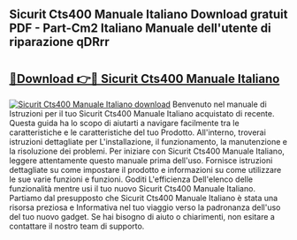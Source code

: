 ## Sicurit Cts400 Manuale Italiano Download gratuit PDF - Part-Cm2 Italiano Manuale dell'utente di riparazione qDRrr

# <h2><a href="http://dfgvame.blite.top/?on=Sicurit+Cts400+Manuale+Italiano">🔗Download 👉🔴 Sicurit Cts400 Manuale Italiano</a></h2>

[![Sicurit Cts400 Manuale Italiano download](https://i.imgur.com/lujVjoI.png)](http://dfgvame.blite.top/?on=Sicurit+Cts400+Manuale+Italiano)
Benvenuto nel manuale di Istruzioni per il tuo Sicurit Cts400 Manuale Italiano acquistato di recente. Questa guida ha lo scopo di aiutarti a navigare facilmente tra le caratteristiche e le caratteristiche del tuo Prodotto. All'interno, troverai istruzioni dettagliate per L'installazione, il funzionamento, la manutenzione e la risoluzione dei problemi. Per iniziare con Sicurit Cts400 Manuale Italiano, leggere attentamente questo manuale prima dell'uso. Fornisce istruzioni dettagliate su come impostare il prodotto e informazioni su come utilizzare le sue varie funzioni e funzioni. Goditi L'efficienza Dell'elenco delle funzionalità mentre usi il tuo nuovo Sicurit Cts400 Manuale Italiano. Partiamo dal presupposto che Sicurit Cts400 Manuale Italiano è stata una risorsa preziosa e Informativa nel tuo viaggio verso la padronanza dell'uso del tuo nuovo gadget. Se hai bisogno di aiuto o chiarimenti, non esitare a contattare il nostro team di supporto.

